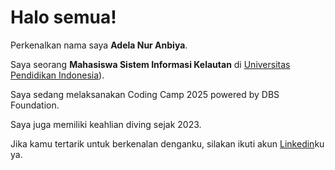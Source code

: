# Halo semua! 

Perkenalkan nama saya **Adela Nur Anbiya**.<br>

Saya seorang **Mahasiswa Sistem Informasi Kelautan** di [Universitas Pendidikan Indonesia](https://www.upi.edu/)).<br>

Saya sedang melaksanakan Coding Camp 2025 powered by DBS Foundation.<br>

Saya juga memiliki keahlian diving sejak 2023.<br>

Jika kamu tertarik untuk berkenalan denganku, silakan ikuti akun [Linkedin](https://www.linkedin.com/in/adellaanbiya03/)ku ya.
